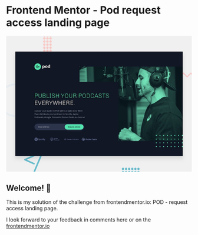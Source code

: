 # Frontend Mentor - Pod request access landing page

![Design preview for the Pod request access landing page coding challenge](./preview.jpg)

## Welcome! 👋

This is my solution of the challenge from frontendmentor.io: POD - request access landing page.

I look forward to your feedback in comments here or on the [frontendmentor.io](https://www.frontendmentor.io/profile/sirriah)
